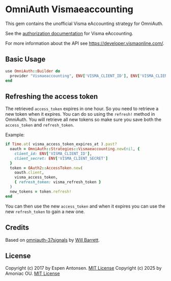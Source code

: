# OmniAuth Vismaeaccounting

This gem contains the unofficial Visma eAccounting strategy for OmniAuth.

See the [authorization documentation](https://developer.vismaonline.com/#eAccountingApiAuthorization) for Visma eAccounting.

For more information about the API see https://developer.vismaonline.com/.

## Basic Usage

```ruby
use OmniAuth::Builder do
  provider "Vismaeaccounting", ENV['VISMA_CLIENT_ID'], ENV['VISMA_CLIENT_SECRET'], scope: 'offline_access ea:api'
end
```

## Refreshing the access token

The retrieved ```access_token``` expires in one hour. So you need to retrieve a new token when it expires. You can do so using the ```refresh!``` method in OmniAuth. You will retrieve all new tokens so make sure you save both the ```access_token``` and ```refresh_token```.

Example:

```ruby
if Time.at( visma_access_token_expires_at ).past?
  oauth = OmniAuth::Strategies::Vismaeaccounting.new(nil, {
    client_id: ENV['VISMA_CLIENT_ID'],
    client_secret: ENV['VISMA_CLIENT_SECRET']
  }
  token = OAuth2::AccessToken.new(
    oauth.client,
    visma_access_token,
    { refresh_token: visma_refresh_token }
  )
  new_tokens = token.refresh!
end
```

You can then use the new ```access_token``` and when it expires you can use the new ```refresh_token``` to gain a new one.

## Credits

Based on [omniauth-37signals](https://github.com/tallgreentree/omniauth-37signals) by [Will Barrett](https://github.com/willbarrett).

## License

Copyright (c) 2017 by Espen Antonsen. [MIT License](LICENSE)
Copyright (c) 2025 by Amoniac OU. [MIT License](LICENSE)